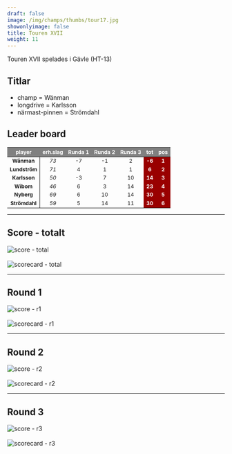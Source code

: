 ```yaml
---  
draft: false  
image: /img/champs/thumbs/tour17.jpg  
showonlyimage: false  
title: Touren XVII  
weight: 11  
---
```


Touren XVII spelades i Gävle (HT-13)

<!--more-->

Titlar
------

-   champ = Wänman  
-   longdrive = Karlsson  
-   närmast-pinnen = Strömdahl

Leader board
------------

<table class="table table-striped table-bordered table-hover table-condensed table-responsive" style="font-size: 12px; ">
 <thead>
  <tr>
   <th style="text-align:center;font-weight: bold;color: white !important;background-color: gray !important;"> player </th>
   <th style="text-align:center;font-weight: bold;color: white !important;background-color: gray !important;"> erh.slag </th>
   <th style="text-align:center;font-weight: bold;color: white !important;background-color: gray !important;"> Runda 1 </th>
   <th style="text-align:center;font-weight: bold;color: white !important;background-color: gray !important;"> Runda 2 </th>
   <th style="text-align:center;font-weight: bold;color: white !important;background-color: gray !important;"> Runda 3 </th>
   <th style="text-align:center;font-weight: bold;color: white !important;background-color: gray !important;"> tot </th>
   <th style="text-align:center;font-weight: bold;color: white !important;background-color: gray !important;"> pos </th>
  </tr>
 </thead>
<tbody>
  <tr>
   <td style="text-align:center;font-weight: bold;background-color: gray50 !important;border-right:1px solid;"> Wänman </td>
   <td style="text-align:center;font-style: italic;"> 73 </td>
   <td style="text-align:center;"> -7 </td>
   <td style="text-align:center;"> -1 </td>
   <td style="text-align:center;"> 2 </td>
   <td style="text-align:center;font-weight: bold;color: white !important;background-color: #990000 !important;"> -6 </td>
   <td style="text-align:center;font-weight: bold;color: white !important;background-color: #990000 !important;"> 1 </td>
  </tr>
  <tr>
   <td style="text-align:center;font-weight: bold;background-color: gray50 !important;border-right:1px solid;"> Lundström </td>
   <td style="text-align:center;font-style: italic;"> 71 </td>
   <td style="text-align:center;"> 4 </td>
   <td style="text-align:center;"> 1 </td>
   <td style="text-align:center;"> 1 </td>
   <td style="text-align:center;font-weight: bold;color: white !important;background-color: #990000 !important;"> 6 </td>
   <td style="text-align:center;font-weight: bold;color: white !important;background-color: #990000 !important;"> 2 </td>
  </tr>
  <tr>
   <td style="text-align:center;font-weight: bold;background-color: gray50 !important;border-right:1px solid;"> Karlsson </td>
   <td style="text-align:center;font-style: italic;"> 50 </td>
   <td style="text-align:center;"> -3 </td>
   <td style="text-align:center;"> 7 </td>
   <td style="text-align:center;"> 10 </td>
   <td style="text-align:center;font-weight: bold;color: white !important;background-color: #990000 !important;"> 14 </td>
   <td style="text-align:center;font-weight: bold;color: white !important;background-color: #990000 !important;"> 3 </td>
  </tr>
  <tr>
   <td style="text-align:center;font-weight: bold;background-color: gray50 !important;border-right:1px solid;"> Wibom </td>
   <td style="text-align:center;font-style: italic;"> 46 </td>
   <td style="text-align:center;"> 6 </td>
   <td style="text-align:center;"> 3 </td>
   <td style="text-align:center;"> 14 </td>
   <td style="text-align:center;font-weight: bold;color: white !important;background-color: #990000 !important;"> 23 </td>
   <td style="text-align:center;font-weight: bold;color: white !important;background-color: #990000 !important;"> 4 </td>
  </tr>
  <tr>
   <td style="text-align:center;font-weight: bold;background-color: gray50 !important;border-right:1px solid;"> Nyberg </td>
   <td style="text-align:center;font-style: italic;"> 69 </td>
   <td style="text-align:center;"> 6 </td>
   <td style="text-align:center;"> 10 </td>
   <td style="text-align:center;"> 14 </td>
   <td style="text-align:center;font-weight: bold;color: white !important;background-color: #990000 !important;"> 30 </td>
   <td style="text-align:center;font-weight: bold;color: white !important;background-color: #990000 !important;"> 5 </td>
  </tr>
  <tr>
   <td style="text-align:center;font-weight: bold;background-color: gray50 !important;border-right:1px solid;"> Strömdahl </td>
   <td style="text-align:center;font-style: italic;"> 59 </td>
   <td style="text-align:center;"> 5 </td>
   <td style="text-align:center;"> 14 </td>
   <td style="text-align:center;"> 11 </td>
   <td style="text-align:center;font-weight: bold;color: white !important;background-color: #990000 !important;"> 30 </td>
   <td style="text-align:center;font-weight: bold;color: white !important;background-color: #990000 !important;"> 6 </td>
  </tr>
</tbody>
</table>

------------------------------------------------------------------------

Score - totalt
--------------

<img src="/results/tour17/relnet.lineplot.all.png" alt="score - total">
<br><br>
<img src="/results/tour17/absgross.scorecard.all.png" alt="scorecard - total">

------------------------------------------------------------------------

Round 1
-------

<img src="/results/tour17/relnet.lineplot.r1.png" alt="score - r1">
<br><br>
<img src="/results/tour17/absgross.scorecard.r1.png" alt="scorecard - r1">

------------------------------------------------------------------------

Round 2
-------

<img src="/results/tour17/relnet.lineplot.r2.png" alt="score - r2">
<br><br>
<img src="/results/tour17/absgross.scorecard.r2.png" alt="scorecard - r2">

------------------------------------------------------------------------

Round 3
-------

<img src="/results/tour17/relnet.lineplot.r3.png" alt="score - r3">
<br><br>
<img src="/results/tour17/absgross.scorecard.r3.png" alt="scorecard - r3">
